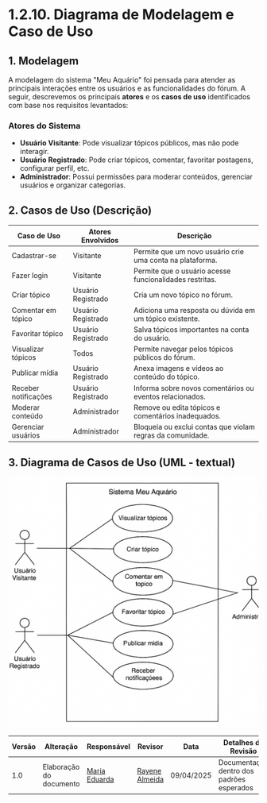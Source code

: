 # 1.2.10. Diagrama de Modelagem e Caso de Uso

## 1. Modelagem

A modelagem do sistema "Meu Aquário" foi pensada para atender as principais interações entre os usuários e as funcionalidades do fórum. A seguir, descrevemos os principais **atores** e os **casos de uso** identificados com base nos requisitos levantados:

### Atores do Sistema

- **Usuário Visitante**: Pode visualizar tópicos públicos, mas não pode interagir.
- **Usuário Registrado**: Pode criar tópicos, comentar, favoritar postagens, configurar perfil, etc.
- **Administrador**: Possui permissões para moderar conteúdos, gerenciar usuários e organizar categorias.



## 2. Casos de Uso (Descrição)

| Caso de Uso | Atores Envolvidos | Descrição |
|-------------|-------------------|-----------|
| Cadastrar-se | Visitante | Permite que um novo usuário crie uma conta na plataforma. |
| Fazer login | Visitante | Permite que o usuário acesse funcionalidades restritas. |
| Criar tópico | Usuário Registrado | Cria um novo tópico no fórum. |
| Comentar em tópico | Usuário Registrado | Adiciona uma resposta ou dúvida em um tópico existente. |
| Favoritar tópico | Usuário Registrado | Salva tópicos importantes na conta do usuário. |
| Visualizar tópicos | Todos | Permite navegar pelos tópicos públicos do fórum. |
| Publicar mídia | Usuário Registrado | Anexa imagens e vídeos ao conteúdo do tópico. |
| Receber notificações | Usuário Registrado | Informa sobre novos comentários ou eventos relacionados. |
| Moderar conteúdo | Administrador | Remove ou edita tópicos e comentários inadequados. |
| Gerenciar usuários | Administrador | Bloqueia ou exclui contas que violam regras da comunidade. |



## 3. Diagrama de Casos de Uso (UML - textual)

![Diagrama de Casos de Uso](assets/diagrama_caso_uso.png)



| Versão | Alteração                  | Responsável     | Revisor | Data       | Detalhes da Revisão                          |
|--------|----------------------------|-----------------|---------|------------|----------------------------------------------|
| 1.0    | Elaboração do documento    | [Maria Eduarda](https://github.com/DudaV228) |     [Rayene Almeida](https://github.com/rayenealmeida)     | 09/04/2025 | Documentação dentro dos padrões esperados  |

